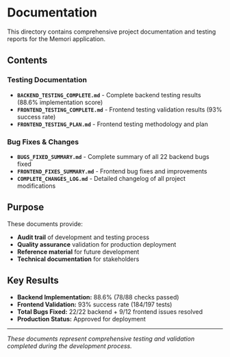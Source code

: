 # Documentation

This directory contains comprehensive project documentation and testing reports for the Memori application.

## Contents

### Testing Documentation
- **`BACKEND_TESTING_COMPLETE.md`** - Complete backend testing results (88.6% implementation score)
- **`FRONTEND_TESTING_COMPLETE.md`** - Frontend testing validation results (93% success rate)
- **`FRONTEND_TESTING_PLAN.md`** - Frontend testing methodology and plan

### Bug Fixes & Changes
- **`BUGS_FIXED_SUMMARY.md`** - Complete summary of all 22 backend bugs fixed
- **`FRONTEND_FIXES_SUMMARY.md`** - Frontend bug fixes and improvements
- **`COMPLETE_CHANGES_LOG.md`** - Detailed changelog of all project modifications

## Purpose

These documents provide:
- **Audit trail** of development and testing process
- **Quality assurance** validation for production deployment
- **Reference material** for future development
- **Technical documentation** for stakeholders

## Key Results

- **Backend Implementation:** 88.6% (78/88 checks passed)
- **Frontend Validation:** 93% success rate (184/197 tests)
- **Total Bugs Fixed:** 22/22 backend + 9/12 frontend issues resolved
- **Production Status:** Approved for deployment

---

*These documents represent comprehensive testing and validation completed during the development process.*
